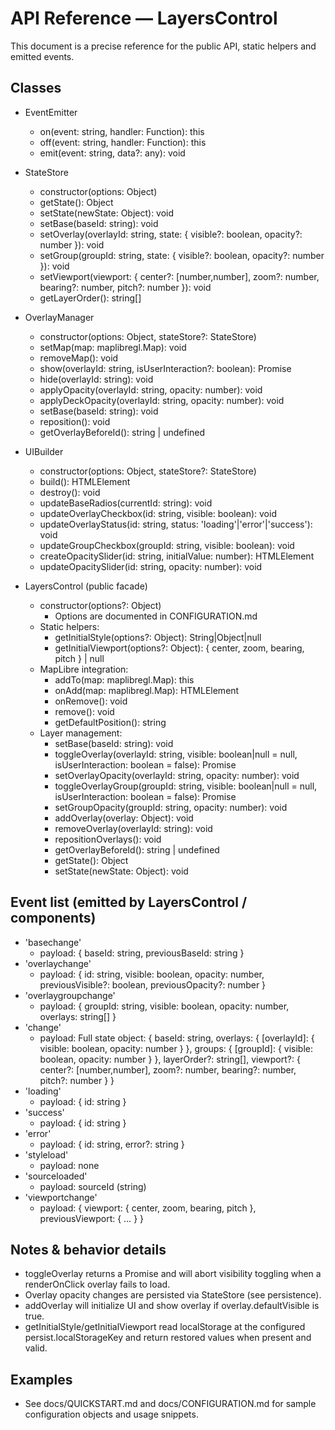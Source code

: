 # API Reference — LayersControl

This document is a precise reference for the public API, static helpers and emitted events.

## Classes

- EventEmitter
  - on(event: string, handler: Function): this
  - off(event: string, handler: Function): this
  - emit(event: string, data?: any): void

- StateStore
  - constructor(options: Object)
  - getState(): Object
  - setState(newState: Object): void
  - setBase(baseId: string): void
  - setOverlay(overlayId: string, state: { visible?: boolean, opacity?: number }): void
  - setGroup(groupId: string, state: { visible?: boolean, opacity?: number }): void
  - setViewport(viewport: { center?: [number,number], zoom?: number, bearing?: number, pitch?: number }): void
  - getLayerOrder(): string[]

- OverlayManager
  - constructor(options: Object, stateStore?: StateStore)
  - setMap(map: maplibregl.Map): void
  - removeMap(): void
  - show(overlayId: string, isUserInteraction?: boolean): Promise<boolean>
  - hide(overlayId: string): void
  - applyOpacity(overlayId: string, opacity: number): void
  - applyDeckOpacity(overlayId: string, opacity: number): void
  - setBase(baseId: string): void
  - reposition(): void
  - getOverlayBeforeId(): string | undefined

- UIBuilder
  - constructor(options: Object, stateStore?: StateStore)
  - build(): HTMLElement
  - destroy(): void
  - updateBaseRadios(currentId: string): void
  - updateOverlayCheckbox(id: string, visible: boolean): void
  - updateOverlayStatus(id: string, status: 'loading'|'error'|'success'): void
  - updateGroupCheckbox(groupId: string, visible: boolean): void
  - createOpacitySlider(id: string, initialValue: number): HTMLElement
  - updateOpacitySlider(id: string, opacity: number): void

- LayersControl (public facade)
  - constructor(options?: Object)
    - Options are documented in CONFIGURATION.md
  - Static helpers:
    - getInitialStyle(options?: Object): String|Object|null
    - getInitialViewport(options?: Object): { center, zoom, bearing, pitch } | null
  - MapLibre integration:
    - addTo(map: maplibregl.Map): this
    - onAdd(map: maplibregl.Map): HTMLElement
    - onRemove(): void
    - remove(): void
    - getDefaultPosition(): string
  - Layer management:
    - setBase(baseId: string): void
    - toggleOverlay(overlayId: string, visible: boolean|null = null, isUserInteraction: boolean = false): Promise<void>
    - setOverlayOpacity(overlayId: string, opacity: number): void
    - toggleOverlayGroup(groupId: string, visible: boolean|null = null, isUserInteraction: boolean = false): Promise<void>
    - setGroupOpacity(groupId: string, opacity: number): void
    - addOverlay(overlay: Object): void
    - removeOverlay(overlayId: string): void
    - repositionOverlays(): void
    - getOverlayBeforeId(): string | undefined
    - getState(): Object
    - setState(newState: Object): void

## Event list (emitted by LayersControl / components)

- 'basechange'
  - payload: { baseId: string, previousBaseId: string }
- 'overlaychange'
  - payload: { id: string, visible: boolean, opacity: number, previousVisible?: boolean, previousOpacity?: number }
- 'overlaygroupchange'
  - payload: { groupId: string, visible: boolean, opacity: number, overlays: string[] }
- 'change'
  - payload: Full state object:
    {
      baseId: string,
      overlays: { [overlayId]: { visible: boolean, opacity: number } },
      groups: { [groupId]: { visible: boolean, opacity: number } },
      layerOrder?: string[],
      viewport?: { center?: [number,number], zoom?: number, bearing?: number, pitch?: number }
    }
- 'loading'
  - payload: { id: string }
- 'success'
  - payload: { id: string }
- 'error'
  - payload: { id: string, error?: string }
- 'styleload'
  - payload: none
- 'sourceloaded'
  - payload: sourceId (string)
- 'viewportchange'
  - payload: { viewport: { center, zoom, bearing, pitch }, previousViewport: { … } }

## Notes & behavior details

- toggleOverlay returns a Promise and will abort visibility toggling when a renderOnClick overlay fails to load.
- Overlay opacity changes are persisted via StateStore (see persistence).
- addOverlay will initialize UI and show overlay if overlay.defaultVisible is true.
- getInitialStyle/getInitialViewport read localStorage at the configured persist.localStorageKey and return restored values when present and valid.

## Examples

- See docs/QUICKSTART.md and docs/CONFIGURATION.md for sample configuration objects and usage snippets.
